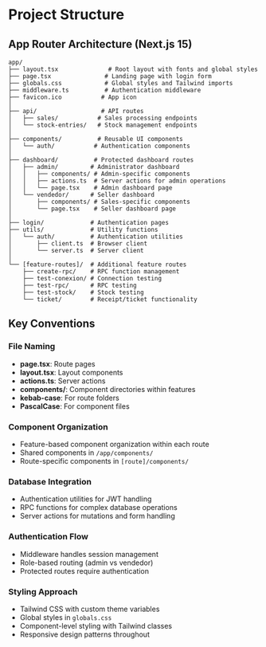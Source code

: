 # Project Structure

## App Router Architecture (Next.js 15)

```
app/
├── layout.tsx              # Root layout with fonts and global styles
├── page.tsx               # Landing page with login form
├── globals.css            # Global styles and Tailwind imports
├── middleware.ts          # Authentication middleware
├── favicon.ico           # App icon
│
├── api/                  # API routes
│   ├── sales/           # Sales processing endpoints
│   └── stock-entries/   # Stock management endpoints
│
├── components/          # Reusable UI components
│   └── auth/           # Authentication components
│
├── dashboard/          # Protected dashboard routes
│   ├── admin/         # Administrator dashboard
│   │   ├── components/ # Admin-specific components
│   │   ├── actions.ts  # Server actions for admin operations
│   │   └── page.tsx    # Admin dashboard page
│   └── vendedor/      # Seller dashboard
│       ├── components/ # Sales-specific components
│       └── page.tsx    # Seller dashboard page
│
├── login/             # Authentication pages
├── utils/             # Utility functions
│   └── auth/          # Authentication utilities
│       ├── client.ts  # Browser client
│       └── server.ts  # Server client
│
└── [feature-routes]/  # Additional feature routes
    ├── create-rpc/    # RPC function management
    ├── test-conexion/ # Connection testing
    ├── test-rpc/      # RPC testing
    ├── test-stock/    # Stock testing
    └── ticket/        # Receipt/ticket functionality
```

## Key Conventions

### File Naming
- **page.tsx**: Route pages
- **layout.tsx**: Layout components
- **actions.ts**: Server actions
- **components/**: Component directories within features
- **kebab-case**: For route folders
- **PascalCase**: For component files

### Component Organization
- Feature-based component organization within each route
- Shared components in `/app/components/`
- Route-specific components in `[route]/components/`

### Database Integration
- Authentication utilities for JWT handling
- RPC functions for complex database operations
- Server actions for mutations and form handling

### Authentication Flow
- Middleware handles session management
- Role-based routing (admin vs vendedor)
- Protected routes require authentication

### Styling Approach
- Tailwind CSS with custom theme variables
- Global styles in `globals.css`
- Component-level styling with Tailwind classes
- Responsive design patterns throughout